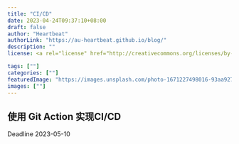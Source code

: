 ```yaml
---
title: "CI/CD"
date: 2023-04-24T09:37:10+08:00
draft: false
author: "Heartbeat"
authorLink: "https://au-heartbeat.github.io/blog/"
description: ""
license: <a rel="license" href="http://creativecommons.org/licenses/by-nc/4.0/"><img alt="Creative Commons License" style="border-width:0" src="https://i.creativecommons.org/l/by-nc/4.0/80x15.png" /></a>

tags: [""]
categories: [""]
featuredImage: "https://images.unsplash.com/photo-1671227498016-93aa927686f8?ixlib=rb-4.0.3&ixid=MnwxMjA3fDB8MHxwaG90by1wYWdlfHx8fGVufDB8fHx8&auto=format&fit=crop&w=1074&q=80"
images: [""]
---
```


## 使用 Git Action 实现CI/CD
Deadline 2023-05-10


